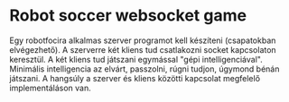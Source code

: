 # Robot soccer websocket game

Egy robotfocira alkalmas szerver programot kell készíteni (csapatokban elvégezhető). A szerverre két kliens tud csatlakozni socket kapcsolaton keresztül. A két kliens tud játszani egymással "gépi intelligenciával". Minimális intelligencia az elvárt, passzolni, rúgni tudjon, úgymond bénán játszani. A hangsúly a szerver és kliens közötti kapcsolat megfelelő implementáláson van.
